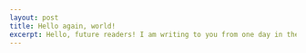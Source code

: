 ```yaml
---
layout: post
title: Hello again, world!
excerpt: Hello, future readers! I am writing to you from one day in the past. I finished my plans for today early and thought I’d get a head start on writing the status updates for tomorrow, or rather, for today. From your reference frame, that is.
---
```

